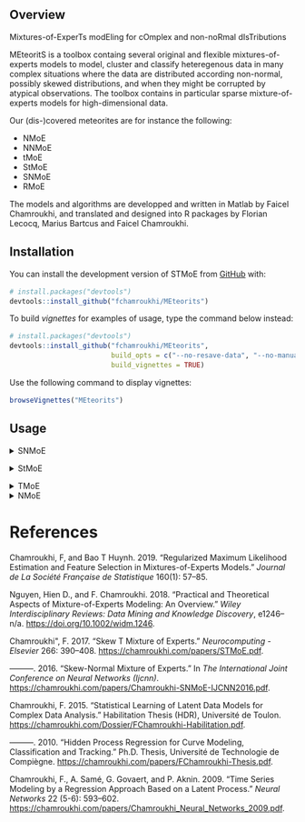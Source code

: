 
<!-- README.md is generated from README.Rmd. Please edit that file -->
<!-- badges: start -->
<!-- badges: end -->
Overview
--------

Mixtures-of-ExperTs modEling for cOmplex and non-noRmal dIsTributions

MEteoritS is a toolbox containg several original and flexible mixtures-of-experts models to model, cluster and classify heteregenous data in many complex situations where the data are distributed according non-normal, possibly skewed distributions, and when they might be corrupted by atypical observations. The toolbox contains in particular sparse mixture-of-experts models for high-dimensional data.

Our (dis-)covered meteorites are for instance the following:

-   NMoE
-   NNMoE
-   tMoE
-   StMoE
-   SNMoE
-   RMoE

The models and algorithms are developped and written in Matlab by Faicel Chamroukhi, and translated and designed into R packages by Florian Lecocq, Marius Bartcus and Faicel Chamroukhi.

Installation
------------

You can install the development version of STMoE from [GitHub](https://github.com/) with:

``` r
# install.packages("devtools")
devtools::install_github("fchamroukhi/MEteorits")
```

To build *vignettes* for examples of usage, type the command below instead:

``` r
# install.packages("devtools")
devtools::install_github("fchamroukhi/MEteorits", 
                         build_opts = c("--no-resave-data", "--no-manual"), 
                         build_vignettes = TRUE)
```

Use the following command to display vignettes:

``` r
browseVignettes("MEteorits")
```

Usage
-----

<details> <summary>SNMoE</summary>

``` r
library(meteorits)

data("simulatedstructureddata")

K <- 2 # Number of regimes (mixture components)
p <- 1 # Dimension of beta (order of the polynomial regressors)
q <- 1 # Dimension of w (order of the logistic regression: to be set to 1 for segmentation)

n_tries <- 1
max_iter <- 1500
threshold <- 1e-6
verbose <- TRUE
verbose_IRLS <- FALSE

snmoe <- emSNMoE(simulatedstructureddata$X, matrix(simulatedstructureddata$Y), 
                 K, p, q, n_tries, max_iter, threshold, verbose, verbose_IRLS)

snmoe$plot()
```

<img src="man/figures/README-unnamed-chunk-5-1.png" style="display: block; margin: auto;" /><img src="man/figures/README-unnamed-chunk-5-2.png" style="display: block; margin: auto;" /><img src="man/figures/README-unnamed-chunk-5-3.png" style="display: block; margin: auto;" /><img src="man/figures/README-unnamed-chunk-5-4.png" style="display: block; margin: auto;" /> </details>

<details> <summary>StMoE</summary>

``` r
library(meteorits)

data("simulatedstructureddata")

K <- 2 # Number of regimes (mixture components)
p <- 1 # Dimension of beta (order of the polynomial regressors)
q <- 1 # Dimension of w (order of the logistic regression: to be set to 1 for segmentation)

n_tries <- 1
max_iter <- 1500
threshold <- 1e-5
verbose <- TRUE
verbose_IRLS <- FALSE

stmoe <- emStMoE(simulatedstructureddata$X, matrix(simulatedstructureddata$Y), 
                 K, p, q, n_tries, max_iter, threshold, verbose, verbose_IRLS)

stmoe$plot()
```

<img src="man/figures/README-unnamed-chunk-6-1.png" style="display: block; margin: auto;" /><img src="man/figures/README-unnamed-chunk-6-2.png" style="display: block; margin: auto;" /><img src="man/figures/README-unnamed-chunk-6-3.png" style="display: block; margin: auto;" /><img src="man/figures/README-unnamed-chunk-6-4.png" style="display: block; margin: auto;" /> </details>

<details> <summary>TMoE</summary>

``` r
library(meteorits)

data("simulatedstructureddata")

K <- 2 # Number of regimes (mixture components)
p <- 1 # Dimension of beta (order of the polynomial regressors)
q <- 1 # Dimension of w (order of the logistic regression: to be set to 1 for segmentation)

n_tries <- 1
max_iter <- 1500
threshold <- 1e-5
verbose <- TRUE
verbose_IRLS <- FALSE

tmoe <- emTMoE(simulatedstructureddata$X, matrix(simulatedstructureddata$Y), K, p, q, n_tries, max_iter, threshold, verbose, verbose_IRLS)

tmoe$plot()
```

<img src="man/figures/README-unnamed-chunk-7-1.png" style="display: block; margin: auto;" /><img src="man/figures/README-unnamed-chunk-7-2.png" style="display: block; margin: auto;" /><img src="man/figures/README-unnamed-chunk-7-3.png" style="display: block; margin: auto;" /><img src="man/figures/README-unnamed-chunk-7-4.png" style="display: block; margin: auto;" />

</details>

<details> <summary>NMoE</summary>

``` r
library(meteorits)

data("simulatedstructureddata")

K <- 2 # Number of regimes (mixture components)
p <- 1 # Dimension of beta (order of the polynomial regressors)
q <- 1 # Dimension of w (order of the logistic regression: to be set to 1 for segmentation)

n_tries <- 1
max_iter <- 1500
threshold <- 1e-5
verbose <- TRUE
verbose_IRLS <- FALSE

nmoe <- emNMoE(simulatedstructureddata$X, matrix(simulatedstructureddata$Y), K, p, q, n_tries, max_iter, threshold, verbose, verbose_IRLS)

nmoe$plot()
```

<img src="man/figures/README-unnamed-chunk-8-1.png" style="display: block; margin: auto;" /><img src="man/figures/README-unnamed-chunk-8-2.png" style="display: block; margin: auto;" /><img src="man/figures/README-unnamed-chunk-8-3.png" style="display: block; margin: auto;" /><img src="man/figures/README-unnamed-chunk-8-4.png" style="display: block; margin: auto;" />

</details>

References
==========

Chamroukhi, F, and Bao T Huynh. 2019. “Regularized Maximum Likelihood Estimation and Feature Selection in Mixtures-of-Experts Models.” *Journal de La Société Française de Statistique* 160(1): 57–85.

Nguyen, Hien D., and F. Chamroukhi. 2018. “Practical and Theoretical Aspects of Mixture-of-Experts Modeling: An Overview.” *Wiley Interdisciplinary Reviews: Data Mining and Knowledge Discovery*, e1246–n/a. <https://doi.org/10.1002/widm.1246>.

Chamroukhi", F. 2017. “Skew T Mixture of Experts.” *Neurocomputing - Elsevier* 266: 390–408. <https://chamroukhi.com/papers/STMoE.pdf>.

———. 2016. “Skew-Normal Mixture of Experts.” In *The International Joint Conference on Neural Networks (Ijcnn)*. <https://chamroukhi.com/papers/Chamroukhi-SNMoE-IJCNN2016.pdf>.

Chamroukhi, F. 2015. “Statistical Learning of Latent Data Models for Complex Data Analysis.” Habilitation Thesis (HDR), Université de Toulon. <https://chamroukhi.com/Dossier/FChamroukhi-Habilitation.pdf>.

———. 2010. “Hidden Process Regression for Curve Modeling, Classification and Tracking.” Ph.D. Thesis, Université de Technologie de Compiègne. <https://chamroukhi.com/papers/FChamroukhi-Thesis.pdf>.

Chamroukhi, F., A. Samé, G. Govaert, and P. Aknin. 2009. “Time Series Modeling by a Regression Approach Based on a Latent Process.” *Neural Networks* 22 (5-6): 593–602. <https://chamroukhi.com/papers/Chamroukhi_Neural_Networks_2009.pdf>.
